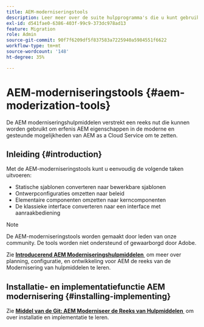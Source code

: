 ```yaml
---
title: AEM-moderniseringstools
description: Leer meer over de suite hulpprogramma's die u kunt gebruiken om verouderde AEM te converteren naar de moderne en ondersteunde mogelijkheden van AEM as a Cloud Service.
exl-id: d541fae0-6386-403f-99c9-373dc978ad13
feature: Migration
role: Admin
source-git-commit: 90f7f6209df5f837583a7225940a5984551f6622
workflow-type: tm+mt
source-wordcount: '148'
ht-degree: 35%

---
```


# AEM-moderniseringstools {#aem-moderization-tools}

De AEM moderniseringshulpmiddelen verstrekt een reeks nut die kunnen worden gebruikt om erfenis AEM eigenschappen in de moderne en gesteunde mogelijkheden van AEM as a Cloud Service om te zetten.


## Inleiding {#introduction}

Met de AEM-moderniseringstools kunt u eenvoudig de volgende taken uitvoeren:

* Statische sjablonen converteren naar bewerkbare sjablonen
* Ontwerpconfiguraties omzetten naar beleid
* Elementaire componenten omzetten naar kerncomponenten
* De klassieke interface converteren naar een interface met aanraakbediening

>[!NOTE]
>De AEM-moderniseringstools worden gemaakt door leden van onze community. De tools worden niet ondersteund of gewaarborgd door Adobe.

Zie **[Introducerend AEM Moderniseringshulpmiddelen &#x200B;](https://opensource.adobe.com/aem-modernize-tools/)** om meer over planning, configuratie, en ontwikkeling voor AEM de reeks van de Modernisering van hulpmiddelen te leren.

## Installatie- en implementatiefunctie AEM modernisering {#installing-implementing}

Zie **[Middel van de Git: AEM Moderniseer de Reeks van Hulpmiddelen &#x200B;](https://github.com/adobe/aem-modernize-tools)** om over installatie en implementatie te leren.
